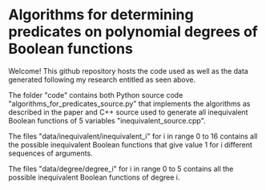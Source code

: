 # Algorithms for determining predicates on polynomial degrees of Boolean functions
Welcome!
This github repository hosts the code used as well as the data generated following my research entitled as seen above.

The folder "code" contains both Python source code "algorithms_for_predicates_source.py" that implements the algorithms as described in the paper and C++ source used to generate all inequivalent Boolean functions of 5 variables "inequivalent_source.cpp".

The files "data/inequivalent/inequivalent_i" for i in range 0 to 16 contains all the possible inequivalent Boolean functions that give value 1 for i different sequences of arguments.

The files "data/degree/degree_i" for i in range 0 to 5 contains all the possible inequivalent Boolean functions of degree i.

